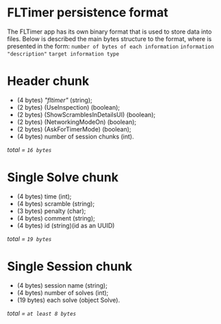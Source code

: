 # FLTimer persistence format

The FLTimer app has its own binary format that is used to store data into files. Below is described
the main bytes structure to the format, where is presented in the form:
`number of bytes of each information` `information "description"` `target information type`

# Header chunk

- (4 bytes) _"fltimer"_ (string);
- (2 bytes) (UseInspection) (boolean);
- (2 bytes) (ShowScramblesInDetailsUI) (boolean);
- (2 bytes) (NetworkingModeOn) (boolean);
- (2 bytes) (AskForTimerMode) (boolean);
- (4 bytes) number of session chunks (int).

*total = `16 bytes`*

# Single Solve chunk

- (4 bytes) time (int);
- (4 bytes) scramble (string);
- (3 bytes) penalty (char);
- (4 bytes) comment (string);
- (4 bytes) id (string)(id as an UUID)

*total = `19 bytes`*

# Single Session chunk

- (4 bytes) session name (string);
- (4 bytes) number of solves (int);
- (19 bytes) each solve (object Solve).

*total = `at least 8 bytes`*

